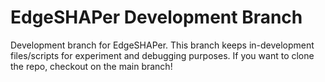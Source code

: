 # EdgeSHAPer Development Branch
Development branch for EdgeSHAPer. This branch keeps in-development files/scripts for experiment and debugging purposes. If you want to clone the repo, checkout on the main branch!
